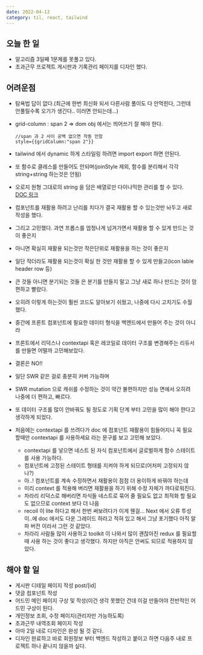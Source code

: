 ```yaml
---
date: 2022-04-13
category: til, react, tailwind
---
```


## 오늘 한 일

- 알고리즘 3일째 1문제를 못풀고 있다.
- 초과근무 프로젝트 게시판과 기록관리 페이지를 디자인 했다.

## 어려운점

- 탐욕법 답이 없다.(최근에 한번 최신화 되서 다른사람 풀이도 다 안먹힌다, 그런데 안풀릴수록 오기가 생긴다.. 이러면 안되는데...)
- grid-column : span 2 => dom obj 에서는 띄어쓰기 잘 해야 한다.
  ```
  //span 과 2 사이 공백 없으면 작동 안함
  style={{gridColumn:"span 2"}}
  ```
- tailwind 에서 dynamic 하게 스타일링 하려면 import export 하면 안된다.
- 또 함수로 클레스를 만들어도 안되며(joinStyle 제외, 함수를 분리해서 각각 string+string 하는것은 안됨)
- 오로지 원형 그대로의 string 을 담은 배열로만 다이나믹한 관리를 할 수 있다. [DOC 링크](https://tailwindcss.com/docs/content-configuration#dynamic-class-names)
- 컴포넌트를 재활용 하려고 난리를 치다가 결국 재활용 할 수 있는것만 놔두고 새로 작성을 했다.
- 그리고 고민했다. 과연 프롭스를 엄청나게 넘겨가면서 재활용 할 수 있게 만드는 것이 좋은지
- 아니면 확실히 재활용 되는것만 작은단위로 재활용을 하는 것이 좋은지
- 일단 작더라도 재활용 되는것이 확실 한 것만 재활용 할 수 있게 만들고(icon lable header row 등)
- 큰 것들 아니면 분기되는 것들 은 분기를 만들지 말고 그냥 새로 하나 만드는 것이 맘편하고 빨랐다.
- 오히려 이렇게 하는것이 훨씬 코드도 알아보기 쉬웠고, 나중에 다시 고치기도 수월했다.
- 중간에 프론트 컴포넌트에 필요한 데이터 형식을 백엔드에서 만들어 주는 것이 아니라
- 프론트에서 리덕스나 contextapi 혹은 레코일로 데이터 구조를 변경해주는 리듀서를 만들면 어떨까 고민해보았다.
- 결론은 NO!!
- 일단 SWR 같은 걸로 충분히 커버 가능하며
- SWR mutation 으로 캐쉬를 수정하는 것이 약간 불편하지만 성능 면에서 오히려 나중에 더 편하고, 빠르다.
- 또 데이터 구조를 많이 안바꿔도 될 정도로 기획 단계 부터 고민을 많이 해야 한다고 생각하게 되었다.
- 처음에는 contextapi 를 쓰려다가 doc 에 컴포넌트 재활용이 힘들어지니 꼭 필요할때만 contextapi 를 사용하세요 라는 문구를 보고 고민해 보았다.

  - contextapi 를 넣으면 네스트 된 자식 컴포넌트에서 글로벌하게 함수 스테이트를 사용 가능하다.
  - 컴포넌트에 고정된 스테이트 형태를 지켜야 하게 되므로(어처피 고정되지 않나?)
  - 아..! 컴포넌트를 계속 수정하면서 재활용이 점점 더 용이하게 바꿔야 하는데
  - 미리 context 를 적용해 버리면 재활용을 하기 위해 수정 자체가 까다로워진다.
  - 차라리 리덕스로 해버리면 자식들 네스트로 묶어 줄 필요도 없고 최적화 할 필요도 없으므로 context 보다 더 나음
  - recoil 이 lite 하다고 해서 한번 써보려다가 이게 웬걸... Next 에서 오류 투성이..에 doc 에서도 다운 그레이드 하라고 적혀 있고 해서 그냥 포기했다 아직 알파 버전 이라서 그런 것 같았다.
  - 차라리 사람들 많이 사용하고 toolkit 이 나와서 많이 괜찮아진 redux 를 필요할때 사용 하는 것이 좋다고 생각했다. 하지만 아직은 안써도 되므로 적용하지 않았다.

## 해야 할 일

- 게시판 디테일 페이지 작성 post/[id]
- 댓글 컴포넌트 작성
- 어드민 메인 페이지 구상 및 작성(이건 생각 못했던 건데 이걸 만들어야 전반적인 어드민 구상이 된다.
- 개인정보 조회, 수정 페이지(관리자만 가능하도록)
- 초과근무 내역조회 페이지 작성
- 아마 2일 내로 디자인은 완성 될 것 같다.
- 디자인 완료하고 바로 회원정보 부터 백엔드 작성하고 붙이고 하면 다음주 내로 프로젝트 하나 끝나지 않을까 싶다.
